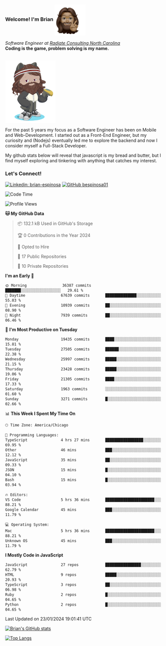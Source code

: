 ###  Welcome! I'm Brian <img align="center" src="https://github.com/bespinosa01/bespinosa01/blob/main/assets/peace-animoji.png" height="100" /></h2>
<p><em>Software Engineer at <a href="https://www.radiateconsulting.coop/north-carolina-tech-coop">Radiate Consulting North Carolina</a>
 <br/>
<!-- </br>Developer Consultant at <a href="https://codethedream.org/">Code The Dream</a> -->
</em> <b>Coding is the game, problem solving is my name.</b></p>

<br/>


 <img align="center" src="https://github.com/bespinosa01/bespinosa01/blob/main/assets/octo-me.png" height="200" /> 
 <p>
 For the past 5 years my focus as a Software Engineer has been on Mobile and Web-Development. I started out as a Front-End Engineer, but my curiosity and (Nodejs) eventually led me to explore the backend and now I consider myself a Full-Stack Developer.
</p>
<p>
 My github stats below will reveal that javascript is my bread and butter, but I find myself exploring and tinkering with anything that catches my interest. 
 </p>
 
 
### Let's Connect!

[![Linkedin: brian-espinosa](https://img.shields.io/badge/-brian--espinosa-blue?style=flat-square&logo=Linkedin&logoColor=white&link=https://www.linkedin.com/in/brian-espinosa/)](https://www.linkedin.com/in/brian-espinosa/)
[![GitHub bespinosa01](https://img.shields.io/github/followers/bespinosa01?label=follow&style=social)](https://github.com/bespinosa01)



<!--START_SECTION:waka-->
![Code Time](http://img.shields.io/badge/Code%20Time-1%2C410%20hrs%2016%20mins-blue)

![Profile Views](http://img.shields.io/badge/Profile%20Views-0-blue)

**🐱 My GitHub Data** 

> 📦 132.1 kB Used in GitHub's Storage 
 > 
> 🏆 0 Contributions in the Year 2024
 > 
> 💼 Opted to Hire
 > 
> 📜 17 Public Repositories 
 > 
> 🔑 10 Private Repositories 
 > 
**I'm an Early 🐤** 

```text
🌞 Morning                36387 commits       ███████░░░░░░░░░░░░░░░░░░   29.61 % 
🌆 Daytime                67639 commits       ██████████████░░░░░░░░░░░   55.03 % 
🌃 Evening                10939 commits       ██░░░░░░░░░░░░░░░░░░░░░░░   08.90 % 
🌙 Night                  7939 commits        ██░░░░░░░░░░░░░░░░░░░░░░░   06.46 % 
```
📅 **I'm Most Productive on Tuesday** 

```text
Monday                   19435 commits       ████░░░░░░░░░░░░░░░░░░░░░   15.81 % 
Tuesday                  27505 commits       ██████░░░░░░░░░░░░░░░░░░░   22.38 % 
Wednesday                25997 commits       █████░░░░░░░░░░░░░░░░░░░░   21.15 % 
Thursday                 23428 commits       █████░░░░░░░░░░░░░░░░░░░░   19.06 % 
Friday                   21305 commits       ████░░░░░░░░░░░░░░░░░░░░░   17.33 % 
Saturday                 1963 commits        ░░░░░░░░░░░░░░░░░░░░░░░░░   01.60 % 
Sunday                   3271 commits        █░░░░░░░░░░░░░░░░░░░░░░░░   02.66 % 
```


📊 **This Week I Spent My Time On** 

```text
🕑︎ Time Zone: America/Chicago

💬 Programming Languages: 
TypeScript               4 hrs 27 mins       █████████████████░░░░░░░░   69.95 % 
Other                    46 mins             ███░░░░░░░░░░░░░░░░░░░░░░   12.12 % 
JavaScript               35 mins             ██░░░░░░░░░░░░░░░░░░░░░░░   09.33 % 
JSON                     15 mins             █░░░░░░░░░░░░░░░░░░░░░░░░   04.10 % 
Bash                     15 mins             █░░░░░░░░░░░░░░░░░░░░░░░░   03.94 % 

🔥 Editors: 
VS Code                  5 hrs 36 mins       ██████████████████████░░░   88.21 % 
Google Calendar          45 mins             ███░░░░░░░░░░░░░░░░░░░░░░   11.79 % 

💻 Operating System: 
Mac                      5 hrs 36 mins       ██████████████████████░░░   88.21 % 
Unknown OS               45 mins             ███░░░░░░░░░░░░░░░░░░░░░░   11.79 % 
```

**I Mostly Code in JavaScript** 

```text
JavaScript               27 repos            ████████████████░░░░░░░░░   62.79 % 
HTML                     9 repos             █████░░░░░░░░░░░░░░░░░░░░   20.93 % 
TypeScript               3 repos             ██░░░░░░░░░░░░░░░░░░░░░░░   06.98 % 
Ruby                     2 repos             █░░░░░░░░░░░░░░░░░░░░░░░░   04.65 % 
Python                   2 repos             █░░░░░░░░░░░░░░░░░░░░░░░░   04.65 % 
```




 Last Updated on 23/01/2024 19:01:41 UTC
<!--END_SECTION:waka-->


<!--  Github STATS -->
[![Brian's GitHub stats](https://github-readme-stats.vercel.app/api?username=bespinosa01&hide=stars,contribs&count_private=true&show_icons=true)](https://github.com/anuraghazra/github-readme-stats)

[![Top Langs](https://github-readme-stats.vercel.app/api/top-langs/?username=bespinosa01&layout=compact)](https://github.com/anuraghazra/github-readme-stats)



<!--
**bespinosa01/bespinosa01** is a ✨ _special_ ✨ repository because its `README.md` (this file) appears on your GitHub profile.

Here are some ideas to get you started:

- 🔭 I’m currently working on ...
- 🌱 I’m currently learning ...
- 👯 I’m looking to collaborate on ...
- 🤔 I’m looking for help with ...
- 💬 Ask me about ...
- 📫 How to reach me: ...
- 😄 Pronouns: ...
- ⚡ Fun fact: ...
-->

